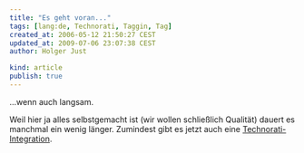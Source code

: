 ```yaml
---
title: "Es geht voran..."
tags: [lang:de, Technorati, Taggin, Tag]
created_at: 2006-05-12 21:50:27 CEST
updated_at: 2009-07-06 23:07:38 CEST
author: Holger Just

kind: article
publish: true
---
```


...wenn auch langsam.

Weil hier ja alles selbstgemacht ist (wir wollen schließlich Qualität) dauert es manchmal ein wenig länger. Zumindest gibt es jetzt auch eine [Technorati-Integration](http://www.technorati.com/).